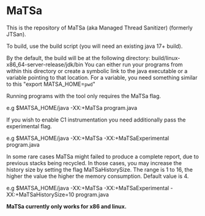 # MaTSa
This is the repository of MaTSa (aka Managed Thread Sanitizer) (formerly JTSan).

To build, use the build script (you will need an existing java 17+ build).

By the default, the build will be at the following directory: build/linux-x86_64-server-release/jdk/bin 
You can either run your programs from within this directory or create a symbolic link to the java executable or a variable pointing to that location.
For a variable, you need something similar to this "export MATSA_HOME=`pwd`"

Running programs with the tool only requires the MaTSa flag.

e.g $MATSA_HOME/java -XX:+MaTSa program.java

If you wish to enable C1 instrumentation you need additionally pass the experimental flag.

e.g $MATSA_HOME/java -XX:+MaTSa -XX:+MaTSaExperimental program.java

In some rare cases MaTSa might failed to produce a complete report, due to previous stacks being recycled.
In those cases, you may increase the history size by setting the flag MaTSaHistorySize. The range is 1 to 16, the higher the value the higher the memory consumption.
Default value is 4.

e.g $MATSA_HOME/java -XX:+MaTSa -XX:+MaTSaExperimental -XX:+MaTSaHistorySize=10 program.java

**MaTSa currently only works for x86 and linux.**
